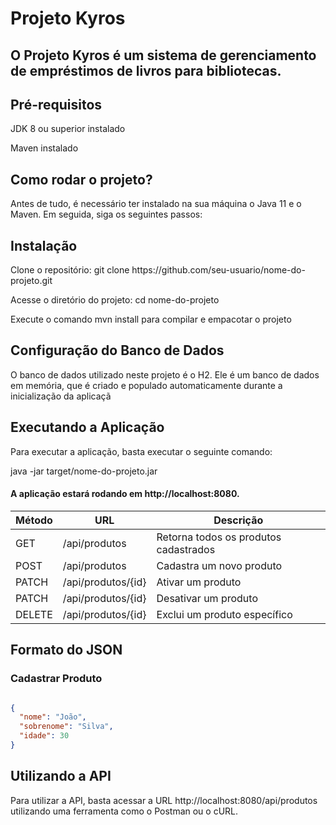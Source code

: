 <h1>Projeto Kyros</h1>
<h2>O Projeto Kyros é um sistema de gerenciamento de empréstimos de livros para bibliotecas.</h2>

<h2>Pré-requisitos</h2>
<p>JDK 8 ou superior instalado<p>
<p>Maven instalado</p>

<h2>Como rodar o projeto?</h2>
<p>Antes de tudo, é necessário ter instalado na sua máquina o Java 11 e o Maven. Em seguida, siga os seguintes passos:<p>

<h2>Instalação</h2>
<p>Clone o repositório: git clone https://github.com/seu-usuario/nome-do-projeto.git</p>
<p>Acesse o diretório do projeto: cd nome-do-projeto</p>
<p>Execute o comando mvn install para compilar e empacotar o projeto</p>

<h2>Configuração do Banco de Dados</h2>
<p>O banco de dados utilizado neste projeto é o H2. Ele é um banco de dados em memória, que é criado e populado automaticamente durante a inicialização da aplicaçã</p>


<h2>Executando a Aplicação</h2>
<p>Para executar a aplicação, basta executar o seguinte comando:</p>
<p>java -jar target/nome-do-projeto.jar</p>

<h4>A aplicação estará rodando em http://localhost:8080.</h4>

| Método | URL | Descrição |
| -------- | -------- | -------- |
| GET  |/api/produtos  | Retorna todos os produtos cadastrados |
| POST  | /api/produtos | 	Cadastra um novo produto  |
| PATCH  |	/api/produtos/{id} | 	Ativar um produto  |
| PATCH  |	/api/produtos/{id} | 	Desativar um produto  |
| DELETE  |		/api/produtos/{id} | 	Exclui um produto específico  |

<h2>Formato do JSON</h2>
<h3>Cadastrar Produto</h3>

```json

{
  "nome": "João",
  "sobrenome": "Silva",
  "idade": 30
}
```

<h2>Utilizando a API</h2>
<p>Para utilizar a API, basta acessar a URL http://localhost:8080/api/produtos utilizando uma ferramenta como o Postman ou o cURL.</p>

<h2> </h2>
<p> </p>
